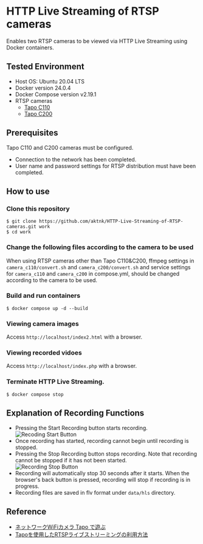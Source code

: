 # HTTP Live Streaming of RTSP cameras

Enables two RTSP cameras to be viewed via HTTP Live Streaming using  Docker containers.


## Tested Environment

* Host OS: Ubuntu 20.04 LTS
* Docker version 24.0.4
* Docker Compose version v2.19.1
* RTSP cameras
    * [Tapo C110](https://www.tp-link.com/jp/home-networking/cloud-camera/tapo-c110/)
    * [Tapo C200](https://www.tp-link.com/jp/home-networking/cloud-camera/tapo-c200/)

## Prerequisites

Tapo C110 and C200 cameras must be configured.
* Connection to the network has been completed.
* User name and password settings for RTSP distribution must have been completed.

## How to use

### Clone this repository

```
$ git clone https://github.com/aktnk/HTTP-Live-Streaming-of-RTSP-cameras.git work
$ cd work
```
### Change the following files according to the camera to be used

When using RTSP cameras other than Tapo C110&C200, ffmpeg settings in `camera_c110/convert.sh` and `camera_c200/convert.sh` and service settings for `camera_c110` and `camera_c200` in compose.yml, should be changed according to the camera to be used.

### Build and run containers

```
$ docker compose up -d --build
```

### Viewing camera images

Access `http://localhost/index2.html` with a browser.

### Viewing recorded vidoes

Access `http://localhost/index.php` with a browser.

### Terminate HTTP Live Streaming.

```
$ docker compose stop
```
## Explanation of Recording Functions

* Pressing the Start Recording button starts recording.  
   ![Recoding Start Button](https://user-images.githubusercontent.com/13390370/253792768-3fe201c1-77b5-44fe-b5a4-0dcd5ec851d2.png)
* Once recording has started, recording cannot begin until recording is stopped.
* Pressing the Stop Recording button stops recording. Note that recording cannot be stopped if it has not been started.  
   ![Recording Stop Button](https://user-images.githubusercontent.com/13390370/253792772-3fbf0b5c-429e-43d3-b780-f1147de38c50.png)
* Recording will automatically stop 30 seconds after it starts. When the browser's back button is pressed, recording will stop if recording is in progress.
* Recording files are saved in flv format under `data/hls` directory.

## Reference

* [ネットワークWiFiカメラ Tapo で遊ぶ](https://aktnk.github.io/2023/06/18/rtsp_camera/)
* [Tapoを使用したRTSPライブストリーミングの利用方法](https://www.tp-link.com/jp/support/faq/2680/)
